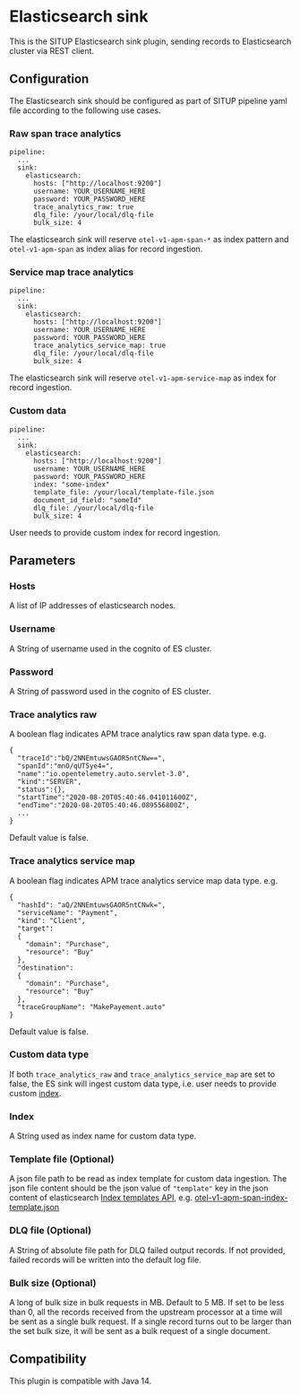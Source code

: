 # Elasticsearch sink

This is the SITUP Elasticsearch sink plugin, sending records to Elasticsearch cluster via REST client.

## Configuration

The Elasticsearch sink should be configured as part of SITUP pipeline yaml file according to the following use cases.

### Raw span trace analytics

```$xslt
pipeline:
  ...
  sink:
    elasticsearch:
      hosts: ["http://localhost:9200"]
      username: YOUR_USERNAME_HERE
      password: YOUR_PASSWORD_HERE
      trace_analytics_raw: true
      dlq_file: /your/local/dlq-file
      bulk_size: 4
```

The elasticsearch sink will reserve `otel-v1-apm-span-*` as index pattern and `otel-v1-apm-span` as index alias for record ingestion.

### Service map trace analytics

```$xslt
pipeline:
  ...
  sink:
    elasticsearch:
      hosts: ["http://localhost:9200"]
      username: YOUR_USERNAME_HERE
      password: YOUR_PASSWORD_HERE
      trace_analytics_service_map: true
      dlq_file: /your/local/dlq-file
      bulk_size: 4
```

The elasticsearch sink will reserve `otel-v1-apm-service-map` as index for record ingestion.

### Custom data

```$xslt
pipeline:
  ...
  sink:
    elasticsearch:
      hosts: ["http://localhost:9200"]
      username: YOUR_USERNAME_HERE
      password: YOUR_PASSWORD_HERE
      index: "some-index"
      template_file: /your/local/template-file.json
      document_id_field: "someId"
      dlq_file: /your/local/dlq-file
      bulk_size: 4
```

User needs to provide custom index for record ingestion.

## Parameters

### Hosts

A list of IP addresses of elasticsearch nodes.

### Username

A String of username used in the cognito of ES cluster.

### Password

A String of password used in the cognito of ES cluster.

### Trace analytics raw

A boolean flag indicates APM trace analytics raw span data type. e.g.

```$xslt
{
  "traceId":"bQ/2NNEmtuwsGAOR5ntCNw==",
  "spanId":"mnO/qUT5ye4=",
  "name":"io.opentelemetry.auto.servlet-3.0",
  "kind":"SERVER",
  "status":{},
  "startTime":"2020-08-20T05:40:46.041011600Z",
  "endTime":"2020-08-20T05:40:46.089556800Z",
  ...
}
```

Default value is false.

### Trace analytics service map

A boolean flag indicates APM trace analytics service map data type. e.g.

```$xslt
{
  "hashId": "aQ/2NNEmtuwsGAOR5ntCNwk=",
  "serviceName": "Payment",
  "kind": "Client",
  "target":
  {
    "domain": "Purchase",
    "resource": "Buy"
  },
  "destination":
  {
    "domain": "Purchase",
    "resource": "Buy"
  },
  "traceGroupName": "MakePayement.auto"
}
```

Default value is false. 

### Custom data type

If both `trace_analytics_raw` and `trace_analytics_service_map` are set to false, the ES sink will ingest custom data type, i.e.
user needs to provide custom [index](#index).

### <a name="index"></a>Index

A String used as index name for custom data type.

### <a name="template_file"></a>Template file (Optional)

A json file path to be read as index template for custom data ingestion. The json file content should be the json value of
`"template"` key in the json content of elasticsearch [Index templates API](https://www.elastic.co/guide/en/elasticsearch/reference/7.8/index-templates.html), 
e.g. [otel-v1-apm-span-index-template.json](https://github.com/opendistro-for-elasticsearch/simple-ingest-transformation-utility-pipeline/blob/master/situp-plugins/elasticsearch/src/main/resources/otel-v1-apm-span-index-template.json)

### DLQ file (Optional)

A String of absolute file path for DLQ failed output records. 
If not provided, failed records will be written into the default log file.

### Bulk size (Optional)

A long of bulk size in bulk requests in MB. Default to 5 MB. If set to be less than 0, 
all the records received from the upstream processor at a time will be sent as a single bulk request. 
If a single record turns out to be larger than the set bulk size, it will be sent as a bulk request of a single document.

## Compatibility

This plugin is compatible with Java 14.